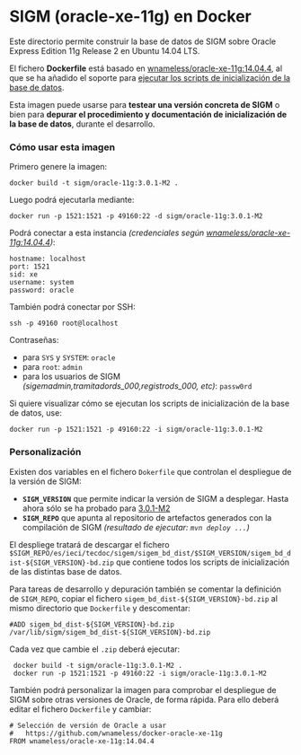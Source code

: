
SIGM (oracle-xe-11g) en Docker
================================

Este directorio permite construir la base de datos de SIGM
sobre Oracle Express Edition 11g Release 2 en Ubuntu 14.04 LTS.


El fichero **Dockerfile** está basado en [wnameless/oracle-xe-11g:14.04.4](https://github.com/wnameless/docker-oracle-xe-11g), al 
que se ha añadido el soporte para 
[ejecutar los scripts de inicialización de la base de datos](https://carm-es.github.io/SIGM/3.0.1/Documentaci%C3%B3n-t%C3%A9cnica/instalaci%C3%B3n/Configuraci%C3%B3n-para-Oracle-11g.html).

Esta imagen puede usarse para **testear una versión concreta de SIGM** o bien para **depurar el 
procedimiento y documentación de inicialización de la base de datos**, durante el desarrollo.


### Cómo usar esta imagen

Primero genere la imagen:
```
docker build -t sigm/oracle-11g:3.0.1-M2 .
```

Luego podrá ejecutarla mediante:
```
docker run -p 1521:1521 -p 49160:22 -d sigm/oracle-11g:3.0.1-M2
```

Podrá conectar a esta instancia *(credenciales según [wnameless/oracle-xe-11g:14.04.4](https://github.com/wnameless/docker-oracle-xe-11g))*:
```
hostname: localhost
port: 1521
sid: xe
username: system
password: oracle
```

También podrá conectar por SSH:
```
ssh -p 49160 root@localhost
```

Contraseñas:

* para `SYS` y `SYSTEM`: `oracle`
* para `root`: `admin`
* para los usuarios de SIGM *(sigemadmin,tramitadords_000,registrods_000, etc)*: `passw0rd`


Si quiere visualizar cómo se ejecutan los scripts de inicialización de la base de datos, use:
```
docker run -p 1521:1521 -p 49160:22 -i sigm/oracle-11g:3.0.1-M2
```

### Personalización

Existen dos variables en el fichero `Dokerfile` que controlan el despliegue de la versión de SIGM:

* **`SIGM_VERSION`** que permite indicar la versión de SIGM a desplegar. Hasta ahora sólo se ha probado para [3.0.1-M2](https://github.com/carm-es/SIGM/tree/3.0.1-M2)
* **`SIGM_REPO`** que apunta al repositorio de artefactos generados con la compilación de SIGM *(resultado de ejecutar: `mvn deploy ...`)*

El despliege tratará de descargar el fichero `$SIGM_REPO/es/ieci/tecdoc/sigem/sigem_bd_dist/$SIGM_VERSION/sigem_bd_dist-${SIGM_VERSION}-bd.zip` que contiene todos los scripts de inicialización de las distintas base de datos.

Para tareas de desarrollo y depuración también se comentar la definición de `SIGM_REPO`, copiar el fichero `sigem_bd_dist-${SIGM_VERSION}-bd.zip` al mismo directorio que `Dockerfile` y descomentar:
```  
#ADD sigem_bd_dist-${SIGM_VERSION}-bd.zip /var/lib/sigm/sigem_bd_dist-${SIGM_VERSION}-bd.zip 
``` 

Cada vez que cambie el `.zip` deberá ejecutar:
```
 docker build -t sigm/oracle-11g:3.0.1-M2 .
 docker run -p 1521:1521 -p 49160:22 -i sigm/oracle-11g:3.0.1-M2
```

También podrá personalizar la imagen para comprobar el despliegue de SIGM sobre otras versiones de Oracle, de forma rápida. Para ello deberá editar el fichero `Dockerfile` y cambiar:
```
# Selección de versión de Oracle a usar
#   https://github.com/wnameless/docker-oracle-xe-11g
FROM wnameless/oracle-xe-11g:14.04.4
``` 


